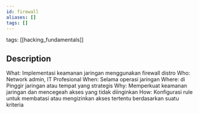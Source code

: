 ```yaml
---
id: firewall
aliases: []
tags: []
---
```


tags: [[hacking_fundamentals]]

## Description

What: Implementasi keamanan jaringan menggunakan firewall distro
Who: Network admin, IT Profesional
When: Selama operasi jaringan
Where: di Pinggir jaringan atau tempat yang strategis
Why: Memperkuat keamanan jaringan dan mencegeah akses yang tidak diinginkan
How: Konfigurasi rule untuk membatasi atau mengizinkan akses tertentu berdasarkan suatu kriteria

